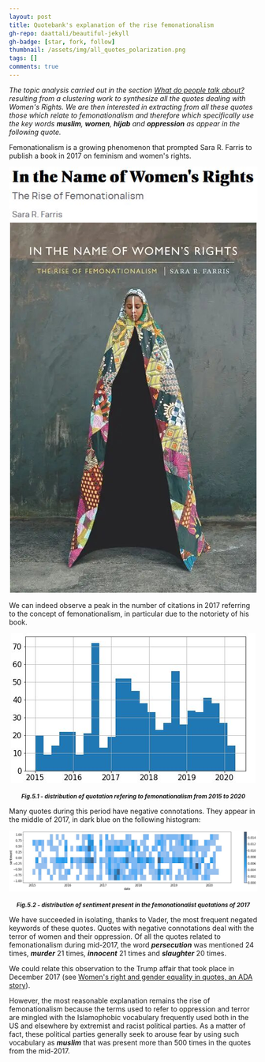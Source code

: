 ```yaml
---
layout: post
title: Quotebank's explanation of the rise femonationalism
gh-repo: daattali/beautiful-jekyll
gh-badge: [star, fork, follow]
thumbnail: /assets/img/all_quotes_polarization.png 
tags: []
comments: true
---
```


_The topic analysis carried out in the section [What do people talk about?](https://unesmu.github.io/2021-12-12-RQ3/) resulting from a clustering work to synthesize all the quotes dealing with Women's Rights.
We are then interested in extracting from all these quotes those which relate to femonationalism and therefore which specifically use the key words **_muslim_**, **_women_**, **_hijab_** and **_oppression_** as appear in the following quote._

Femonationalism is a growing phenomenon that prompted Sara R. Farris to publish a book in 2017 on feminism and women's rights.

<p align = "center">
<img src = "https://raw.githubusercontent.com/unesmu/unesmu.github.io/master/assets/img/title_book.JPG">
<img src = "https://raw.githubusercontent.com/unesmu/unesmu.github.io/master/assets/img/in_the_name_book.jpg">

We can indeed observe a peak in the number of citations in 2017 referring to the concept of femonationalism, in particular due to the notoriety of his book.
<p align = "center">
<img src = "https://raw.githubusercontent.com/unesmu/unesmu.github.io/master/assets/img/femo_timeline.JPG">
</p>
<p align = "center">
	<small> 
		<i> 
			<b>
        Fig.5.1 - distribution of quotation refering to femonationalism from 2015 to 2020
			</b> 
		</i>
	</small>
</p>

Many quotes during this period have negative connotations. They appear in the middle of 2017, in dark blue on the following histogram:

<p align = "center">
<img src = "https://raw.githubusercontent.com/unesmu/unesmu.github.io/master/assets/img/femo_histplot.JPG">
</p>
<p align = "center">
	<small> 
		<i> 
			<b>
        Fig.5.2 - distribution of sentiment present in the femonationalist quotations of 2017
			</b>
		</i>
	</small>
</p>

We have succeeded in isolating, thanks to Vader, the most frequent negated keywords of these quotes. Quotes with negative connotations deal with the terror of women and their oppression. Of all the quotes related to femonationalism during mid-2017, the word **_persecution_** was mentioned 24 times, **_murder_** 21 times, **_innocent_** 21 times and **_slaughter_** 20 times.

We could relate this observation to the Trump affair that took place in December 2017 (see [Women's right and gender equality in quotes, an ADA story](https://unesmu.github.io/2021-12-11-RQ2/)).

However, the most reasonable explanation remains the rise of femonationalism because the terms used to refer to oppression and terror are mingled with the Islamophobic vocabulary frequently used both in the US and elsewhere by extremist and racist political parties. As a matter of fact, these political parties generally seek to arouse fear by using such vocabulary as **_muslim_** that was present more than 500 times in the quotes from the mid-2017.
